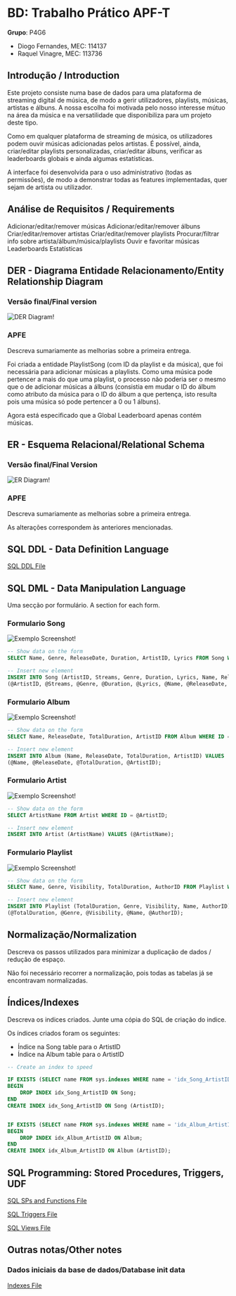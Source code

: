 # BD: Trabalho Prático APF-T

**Grupo**: P4G6
- Diogo Fernandes, MEC: 114137
- Raquel Vinagre, MEC: 113736

## Introdução / Introduction
 
Este projeto consiste numa base de dados para uma plataforma de streaming digital de música, de modo a gerir utilizadores, playlists, músicas, artistas e álbuns. A nossa escolha foi motivada pelo nosso interesse mútuo na área da música e na versatilidade que disponibiliza para um projeto deste tipo. 

Como em qualquer plataforma de streaming de música, os utilizadores podem ouvir músicas adicionadas pelos artistas. É possível, ainda, criar/editar playlists personalizadas, criar/editar álbuns, verificar as leaderboards globais e ainda algumas estatísticas.

A interface foi desenvolvida para o uso administrativo (todas as permissões), de modo a demonstrar todas as features implementadas, quer sejam de artista ou utilizador.

## ​Análise de Requisitos / Requirements

Adicionar/editar/remover músicas
Adicionar/editar/remover álbuns
Criar/editar/remover artistas
Criar/editar/remover playlists
Procurar/filtrar info sobre artista/álbum/música/playlists
Ouvir e favoritar músicas
Leaderboards
Estatísticas

## DER - Diagrama Entidade Relacionamento/Entity Relationship Diagram

### Versão final/Final version

![DER Diagram!](../diagrams/DER.png "DER")

### APFE 

Descreva sumariamente as melhorias sobre a primeira entrega.

Foi criada a entidade PlaylistSong (com ID da playlist e da música), que foi necessária para adicionar músicas a playlists. Como uma música pode pertencer a mais do que uma playlist, o processo não poderia ser o mesmo que o de adicionar músicas a álbuns (consistia em mudar o ID do álbum como atributo da música para o ID do álbum a que pertença, isto resulta pois uma música só pode pertencer a 0 ou 1 álbuns). 

Agora está especificado que a Global Leaderboard apenas contém músicas.

## ER - Esquema Relacional/Relational Schema

### Versão final/Final Version

![ER Diagram!](../diagrams/ER.png "ER")

### APFE

Descreva sumariamente as melhorias sobre a primeira entrega.

As alterações correspondem às anteriores mencionadas.

## ​SQL DDL - Data Definition Language

[SQL DDL File](../sql/01_ddl.sql "SQLFileQuestion")

## SQL DML - Data Manipulation Language

Uma secção por formulário.
A section for each form.

### Formulario Song

![Exemplo Screenshot!](song%20form.png "AnImage")

```sql
-- Show data on the form
SELECT Name, Genre, ReleaseDate, Duration, ArtistID, Lyrics FROM Song WHERE ID = @SongID;

-- Insert new element
INSERT INTO Song (ArtistID, Streams, Genre, Duration, Lyrics, Name, ReleaseDate, AlbumID) VALUES 
(@ArtistID, @Streams, @Genre, @Duration, @Lyrics, @Name, @ReleaseDate, @AlbumID);

```

### Formulario Album

![Exemplo Screenshot!](album%20form.png "AnImage")

```sql
-- Show data on the form
SELECT Name, ReleaseDate, TotalDuration, ArtistID FROM Album WHERE ID = @AlbumID;

-- Insert new element
INSERT INTO Album (Name, ReleaseDate, TotalDuration, ArtistID) VALUES 
(@Name, @ReleaseDate, @TotalDuration, @ArtistID);

```

### Formulario Artist

![Exemplo Screenshot!](artist%20form.png "AnImage")

```sql
-- Show data on the form
SELECT ArtistName FROM Artist WHERE ID = @ArtistID;

-- Insert new element
INSERT INTO Artist (ArtistName) VALUES (@ArtistName);
```

### Formulario Playlist

![Exemplo Screenshot!](playlist%20form.png "AnImage")

```sql
-- Show data on the form
SELECT Name, Genre, Visibility, TotalDuration, AuthorID FROM Playlist WHERE ID = @PlaylistID;

-- Insert new element
INSERT INTO Playlist (TotalDuration, Genre, Visibility, Name, AuthorID) VALUES 
(@TotalDuration, @Genre, @Visibility, @Name, @AuthorID);

```

## Normalização/Normalization

Descreva os passos utilizados para minimizar a duplicação de dados / redução de espaço.

Não foi necessário recorrer a normalização, pois todas as tabelas já se encontravam normalizadas.

## Índices/Indexes

Descreva os indices criados. Junte uma cópia do SQL de criação do indice.

Os índices criados foram os seguintes:

- Índice na Song table para o ArtistID
- Índice na Album table para o ArtistID


```sql
-- Create an index to speed

IF EXISTS (SELECT name FROM sys.indexes WHERE name = 'idx_Song_ArtistID')
BEGIN
    DROP INDEX idx_Song_ArtistID ON Song;
END
CREATE INDEX idx_Song_ArtistID ON Song (ArtistID);


IF EXISTS (SELECT name FROM sys.indexes WHERE name = 'idx_Album_ArtistID')
BEGIN
    DROP INDEX idx_Album_ArtistID ON Album;
END
CREATE INDEX idx_Album_ArtistID ON Album (ArtistID);

```

## SQL Programming: Stored Procedures, Triggers, UDF

[SQL SPs and Functions File](../sql/02_sp_functions.sql "SQLFileQuestion")

[SQL Triggers File](../sql/03_triggers.sql "SQLFileQuestion")

[SQL Views File](../sql/02_views.sql "SQLFileQuestion")

## Outras notas/Other notes

### Dados iniciais da base de dados/Database init data

[Indexes File](../sql/05_Indexes.sql "SQLFileQuestion")



 
